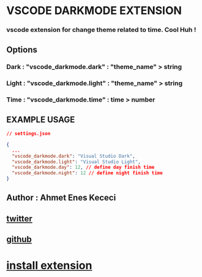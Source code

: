 # VSCODE DARKMODE EXTENSION

### vscode extension for change theme related to time. Cool Huh !

## Options

### Dark : "vscode_darkmode.dark" : "theme_name" > string

### Light : "vscode_darkmode.light" : "theme_name" > string

### Time : "vscode_darkmode.time" : time > number

## EXAMPLE USAGE

```json
// settings.json

{
  ...
  "vscode_darkmode.dark": "Visual Studio Dark",
  "vscode_darkmode.light": "Visual Studio Light",
  "vscode_darkmode.day": 12, // define day finish time
  "vscode_darkmode.night": 12 // define night finish time
}
```

## Author : Ahmet Enes Kececi

## [twitter](https://twitter.com/KccEnes)

## [github](https://github.com/AhmetEnesKCC)

# [install extension](vscode:extension/granddaleTech.theme)

